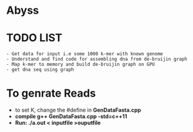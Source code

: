 # Abyss


# TODO LIST
    - Get data for input i.e some 1000 k-mer with known genome
    - Understand and find code for assembling dna from de-bruijin graph
    - Map k-mer to memory and build de-bruijin graph on GPU
    - get dna seq using graph 

# To genrate Reads
 - to set K, change the #define in <b>GenDataFasta.cpp<b>
 - compile g++ GenDataFasta.cpp -std=c++11
 - Run: ./a.out < inputfile >ouputfile
